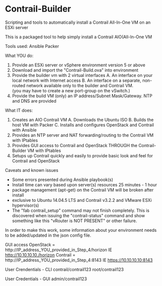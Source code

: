 # Contrail-Builder
Scripting and tools to automatically install a Contrail All-In-One VM on an ESXi server

This is a packaged tool to help simply install a Contrail AIO(All-In-One VM

Tools used:
Ansible
Packer


What YOU do:
1.  Provide an ESXi server or vSphere environment version 5 or above
2.  Download and import the "Contrail-Build.ova" into environment
3.  Provide the builder vm with 2 virtual interfaces
  A.  An interface on your local network with Internet access
  B.  An interface on a separate, non-routed network available only to the builder and Contrail VM.  
      (you may have to create a new port-group on the vSwitch.)
4.  Provide the build VM (only) an IP address/Subnet Mask/Gateway.  NTP and DNS are provided

What IT does:
1.  Creates an AIO Contrail VM
  A.  Downloads the Ubuntu ISO
  B.  Builds the host VM with Packer
  C.  Installs and configures OpenStack and Contrail with Ansible
2.  Provides an NTP server and NAT forwarding/routing to the Contrail VM with IPtables
3.  Provides GUI access to Contrail and OpenStack THROUGH the Contrail-Builder VM with IPtables
4.  Setups up Contrail quickly and easily to provide basic look and feel for Contrail and OpenStack

Caveats and known issues
- Some errors presented during Ansible playbook(s)
- Install time can vary based upon server(s) resources 25 minutes - 1 hour
- package management (apt-get) on the Contrail VM will be broken after install
- exclusive to Ubuntu 14.04.5 LTS and Contrail v3.2.2 and VMware ESXi hypervisor(s)
- The "fab contrail_setup" command may not finish completely.  This is discovered when issuing the          "contrail-status" command     and show something like this "vRouter is NOT PRESENT" or other failure.

In order to make this work, some information about your environment needs to be
added/updated in the json config file.


GUI access
OpenStack = http://IP_address_YOU_provided_in_Step_4/horizon  IE http://10.10.10.10./horizon
Contrail = http://IP_address_YOU_provided_in_Step_4:8143      IE https://10.10.10.10:8143

User Crendentials - CLI
contrail/contrail123
root/contrail123

User Credentials - GUI
admin/contrail123
